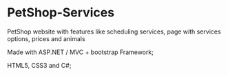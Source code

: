 # PetShop-Services


PetShop website with features like scheduling services, page with services options, prices and animals

Made with ASP.NET / MVC + bootstrap Framework;

HTML5, CSS3 and C#;


